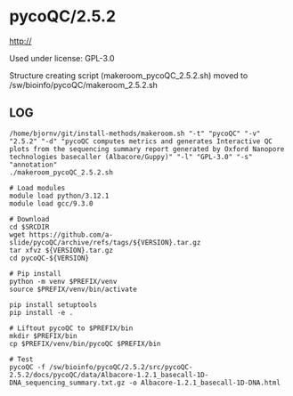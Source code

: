 pycoQC/2.5.2
========================

<http://>

Used under license:
GPL-3.0


Structure creating script (makeroom_pycoQC_2.5.2.sh) moved to /sw/bioinfo/pycoQC/makeroom_2.5.2.sh

LOG
---

    /home/bjornv/git/install-methods/makeroom.sh "-t" "pycoQC" "-v" "2.5.2" "-d" "pycoQC computes metrics and generates Interactive QC plots from the sequencing summary report generated by Oxford Nanopore technologies basecaller (Albacore/Guppy)" "-l" "GPL-3.0" "-s" "annotation"
    ./makeroom_pycoQC_2.5.2.sh

    # Load modules
    module load python/3.12.1
    module load gcc/9.3.0

    # Download 
    cd $SRCDIR
    wget https://github.com/a-slide/pycoQC/archive/refs/tags/${VERSION}.tar.gz
    tar xfvz ${VERSION}.tar.gz
    cd pycoQC-${VERSION}

    # Pip install
    python -m venv $PREFIX/venv
    source $PREFIX/venv/bin/activate

    pip install setuptools
    pip install -e .
    
    # Liftout pycoQC to $PREFIX/bin
    mkdir $PREFIX/bin
    cp $PREFIX/venv/bin/pycoQC $PREFIX/bin

    # Test
    pycoQC -f /sw/bioinfo/pycoQC/2.5.2/src/pycoQC-2.5.2/docs/pycoQC/data/Albacore-1.2.1_basecall-1D-DNA_sequencing_summary.txt.gz -o Albacore-1.2.1_basecall-1D-DNA.html

